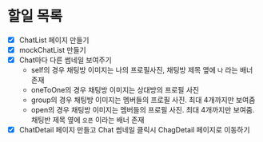 # 할일 목록

- [x] ChatList 페이지 만들기
- [x] mockChatList 만들기
- [x] Chat마다 다른 썸네일 보여주기
  - self의 경우 채팅방 이미지는 나의 프로필사진, 채팅방 제목 옆에 `나` 라는 배너 존재
  - oneToOne의 경우 채팅방 이미지는 상대방의 프로필 사진
  - group의 경우 채팅방 이미지는 멤버들의 프로필 사진. 최대 4개까지만 보여줌
  - open의 경우 채팅방 이미지는 멤버들의 프로필 사진. 최대 4개까지만 보여줌. 채팅반 제목 옆에 `오픈` 이라는 배너 존재
- [x] ChatDetail 페이지 만들고 Chat 썸네일 클릭시 ChagDetail 페이지로 이동하기
